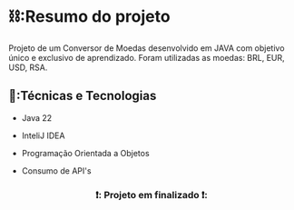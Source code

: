 <h1>⛓️:Resumo do projeto</h1>

Projeto de um Conversor de Moedas desenvolvido em JAVA com objetivo único e exclusivo de aprendizado. Foram utilizadas as moedas: BRL, EUR, USD, RSA.

<h2>👀:Técnicas e Tecnologias</h2>

+ Java 22

+ InteliJ IDEA
+ Programação Orientada a Objetos
+ Consumo de API's

<h3 align="center"> 
❗: Projeto em finalizado ❗:
</h3>

